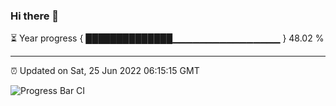 ### Hi there 👋

⏳ Year progress { ██████████████▁▁▁▁▁▁▁▁▁▁▁▁▁▁▁▁ } 48.02 %

---

⏰ Updated on Sat, 25 Jun 2022 06:15:15 GMT

![Progress Bar CI](https://github.com/liununu/liununu/workflows/Progress%20Bar%20CI/badge.svg)
